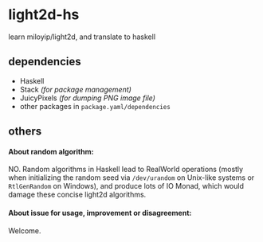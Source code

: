 # light2d-hs

learn miloyip/light2d, and translate to haskell

## dependencies

- Haskell
- Stack *(for package management)*
- JuicyPixels *(for dumping PNG image file)*
- other packages in `package.yaml/dependencies`

## others

#### About random algorithm: 
NO. Random algorithms in Haskell lead to RealWorld operations (mostly when initializing the random seed via `/dev/urandom` on Unix-like systems or `RtlGenRandom` on Windows), and produce lots of IO Monad, which would damage these concise light2d algorithms.

#### About issue for usage, improvement or disagreement:
Welcome.
